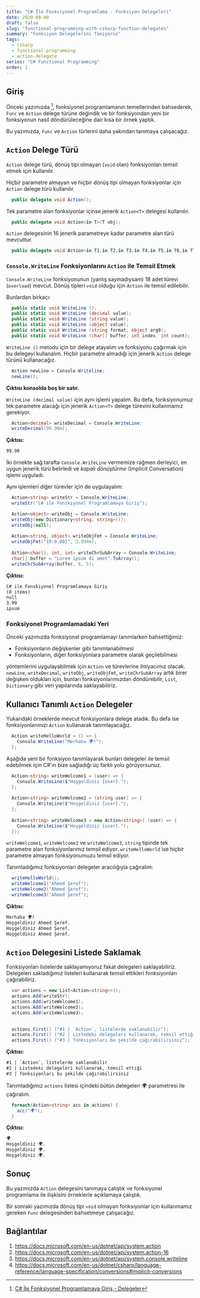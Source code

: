 ```yaml
---
title: "C# İle Fonksiyonel Programlama - Fonksiyon Delegeleri"
date: 2020-08-08
draft: false
slug: "functional-programming-with-csharp-function-delegates"
summary: "Fonksiyon Delegelerini Tanıyoruz"
tags:
  - csharp
  - functional-programming
  - action-delegate
series: "C# Functional Programming"
order: 1
---
```


## Giriş

Önceki yazımızda [^functional-programming-with-csharp-intro-delegates], fonksiyonel programlamanın temellerinden bahsederek, `Func` ve
`Action` delege türüne değindik ve bir fonksiyondan yeni bir fonksiyonun
nasıl döndürüleceğine dair kısa bir örnek yaptık.

Bu yazımızda, `Func` ve `Action` türlerini daha yakından tanımaya çalışacağız.

## `Action` Delege Türü

`Action` delege türü, dönüş tipi olmayan (`void` olan) fonksiyonları temsil etmek
için kullanılır.

Hiçbir parametre almayan ve hiçbir dönüş tipi olmayan fonksiyonlar için `Action`
delege türü kullanılır.

```csharp
  public delegate void Action();
```

Tek parametre alan fonksiyonlar içinse jenerik `Action<T>` delegesi kullanılır.

```csharp
  public delegate void Action<in T>(T obj);
```

`Action` delegesinin 16 jenerik parametreye kadar parametre alan türü mevcuttur.

```csharp
  public delegate void Action<in T1,in T2,in T3,in T4,in T5,in T6,in T7,in T8,in T9,in T10,in T11,in T12,in T13,in T14,in T15,in T16>(T1 arg1, T2 arg2, T3 arg3, T4 arg4, T5 arg5, T6 arg6, T7 arg7, T8 arg8, T9 arg9, T10 arg10, T11 arg11, T12 arg12, T13 arg13, T14 arg14, T15 arg15, T16 arg16);
```

### `Console.WriteLine` Fonksiyonlarını `Action` ile Temsil Etmek

`Console.WriteLine` fonksiyonunun (yanlış saymadıysam) 18 adet türevi (`overload`)
mevcut. Dönüş tipleri `void` olduğu için `Action` ile temsil edilebilir.

Bunlardan birkaçı:

```csharp
  public static void WriteLine ();
  public static void WriteLine (decimal value);
  public static void WriteLine (string value);
  public static void WriteLine (object value);
  public static void WriteLine (string format, object arg0);
  public static void WriteLine (char[] buffer, int index, int count);
```

`WriteLine ()` metodu için bir delege atayalım ve fonksiyonu çağırmak için bu
delegeyi kullanalım. Hiçbir parametre almadığı için jenerik `Action` delege
türünü kullanacağız.

```csharp
  Action newLine = Console.Writeline;
  newLine();
```

**Çıktısı konsolda boş bir satır.**

`WriteLine (decimal value)` için aynı işlemi yapalım. Bu defa, fonksiyonumuz tek
parametre alacağı için jenerik `Action<T>` delege türevini kullanmamız gerekiyor.

```csharp
  Action<decimal> writeDecimal = Console.WriteLine;
  writeDecimal(99.90m);
```

**Çıktısı:**

```txt
99.90
```

İki örnekte sağ tarafta `Console.WriteLine` vermemize rağmen derleyici,
en uygun jenerik türü belirledi ve *kapalı dönüştürme* (Implicit Conversation)
işlemi uyguladı.

Aynı işlemleri diğer türevler için de uygulayalım:

```csharp
  Action<string> writeStr = Console.WriteLine;
  writeStr("C# ile Fonskiyonel Programlamaya Giriş");

  Action<object> writeObj = Console.WriteLine;
  writeObj(new Dictionary<string, string>());
  writeObj(null);
  
  Action<string, object> writeObjFmt = Console.WriteLine;
  writeObjFmt("{0:0.00}", 3.994m);
  
  Action<char[], int, int> writeChrSubArray = Console.WriteLine;
  char[] buffer = "Lorem ipsum di amet".ToArray();
  writeChrSubArray(buffer, 6, 5);
```

**Çıktısı:**

```txt
C# ile Fonskiyonel Programlamaya Giriş
(0 items)
null
3.99
ipsum
```

### Fonksiyonel Programlamadaki Yeri

Önceki yazımızda fonksiyonel programlamayı tanımlarken bahsettiğimiz:

- Fonksiyonların değişkenler gibi tanımlanabilmesi
- Fonksiyonların, diğer fonksiyonlara parametre olarak geçilebilmesi

yöntemlerini uygulayabilmek için `Action` ve türevlerine ihtiyacımız olacak.
`newLine`, `writeDecimal`, `writeObj`, `writeObjFmt`, `writeChrSubArray` artık birer
değişken oldukları için, bunları fonksiyonlarımızdan döndürebilir,
`List`, `Dictionary` gibi veri yapılarında saklayabiliriz.

## Kullanıcı Tanımlı `Action` Delegeler

Yukarıdaki örneklerde mevcut fonksiyonlara delege atadık. Bu defa ise
fonksiyonlarımızı `Action` kullanarak tanımlayacağız.

```csharp
  Action writeHelloWorld = () => {
    Console.WriteLine("Merhaba 🌍!");
  };
```  

Aşağıda yeni bir fonksiyon tanımlayarak bunları delegeler ile temsil edebilmek
için C#'ın bize sağladığı üç farklı yolu görüyorsunuz.

```csharp
  Action<string> writeWelcome1 = (user) => {
    Console.WriteLine($"Hoşgeldiniz {user}.");
  };
  
  Action<string> writeWelcome2 = (string user) => {
    Console.WriteLine($"Hoşgeldiniz {user}.");
  };
  
  Action<string> writeWelcome3 = new Action<string>( (user) => {
    Console.WriteLine($"Hoşgeldiniz {user}.");
  });
```

`writeWelcome1`, `writeWelcome2` ve `writeWelcome3`, `string` tipinde tek
parametre alan  fonksiyonlarımız temsil ediyor.
`writeHelloWorld` ise hiçbir parametre almayan fonksiyonumuzu temsil ediyor.

Tanımladığımız fonksiyonları delegeler aracılığıyla çağıralım:

```csharp  
  writeHelloWorld();
  writeWelcome1("Ahmed Şeref");
  writeWelcome2("Ahmed Şeref");
  writeWelcome3("Ahmed Şeref");
```

**Çıktısı:**

```txt
Merhaba 🌍!
Hoşgeldiniz Ahmed Şeref.
Hoşgeldiniz Ahmed Şeref.
Hoşgeldiniz Ahmed Şeref.
```

## `Action` Delegesini Listede Saklamak

Fonksiyonları listelerde saklayamıyoruz fakat delegeleri saklayabiliriz.
Delegeleri sakladığımız listeleri kullanarak temsil ettikleri fonksiyonları
çağırabiliriz.

```csharp
  var actions = new List<Action<string>>();
  actions.Add(writeStr);
  actions.Add(writeWelcome1);
  actions.Add(writeWelcome2);
  actions.Add(writeWelcome3);
  

  actions.First() ("#1 | `Action`, listelerde saklanabilir");
  actions.First() ("#2 | Listedeki delegeleri kullanarak, temsil ettiği");
  actions.First() ("#3 | fonksiyonları bu şekilde çağırabilirsiniz");
```

**Çıktısı:**

```txt
#1 | `Action`, listelerde saklanabilir
#2 | Listedeki delegeleri kullanarak, temsil ettiği
#3 | fonksiyonları bu şekilde çağırabilirsiniz
```

Tanımladığımız `actions` listesi içindeki bütün delegeleri 🌍 parametresi
ile çağıralım.

```csharp
  foreach(Action<string> acc in actions) {
    acc("🌍");
  }
```

**Çıktısı:**

```txt
🌍
Hoşgeldiniz 🌍.
Hoşgeldiniz 🌍.
Hoşgeldiniz 🌍.
```

## Sonuç

Bu yazımızda `Action` delegesini tanımaya çalıştık ve fonksiyonel programlama
ile ilişkisini örneklerle açıklamaya çalıştık.

Bir sonraki yazımızda dönüş tipi `void` olmayan fonksiyonlar için kullanmamız
gereken `Func` delegesinden bahsetmeye çalışacağız.

## Bağlantılar

1. <https://docs.microsoft.com/en-us/dotnet/api/system.action>
2. <https://docs.microsoft.com/en-us/dotnet/api/system.action-16>
3. <https://docs.microsoft.com/en-us/dotnet/api/system.console.writeline>
4. <https://docs.microsoft.com/en-us/dotnet/csharp/language-reference/language-specification/conversions#implicit-conversions>

[^functional-programming-with-csharp-intro-delegates]: [C# İle Fonksiyonel Programlamaya Giriş - Delegeler](https://blog.guneysu.xyz/post/functional-programming-with-csharp-intro-delegates/)
